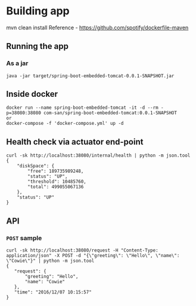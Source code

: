 # Building app
mvn clean install
Reference - https://github.com/spotify/dockerfile-maven

## Running the app
### As a jar
    java -jar target/spring-boot-embedded-tomcat-0.0.1-SNAPSHOT.jar

## Inside docker
    docker run --name spring-boot-embedded-tomcat -it -d --rm -p=38080:38080 com-san/spring-boot-embedded-tomcat:0.0.1-SNAPSHOT
    or
    docker-compose -f 'docker-compose.yml' up -d

## Health check via actuator end-point
```code
curl -sk http://localhost:38080/internal/health | python -m json.tool
{
    "diskSpace": {
        "free": 189735989248,
        "status": "UP",
        "threshold": 10485760,
        "total": 499055067136
    },
    "status": "UP"
}
```

## API
### `POST` sample
```code
curl -sk http://localhost:38080/request -H "Content-Type: application/json" -X POST -d "{\"greeting\": \"Hello\", \"name\": \"Cowie\"}" | python -m json.tool
{
   "request": {
       "greeting": "Hello",
       "name": "Cowie"
   },
   "time": "2016/12/07 10:15:57"
}
```
